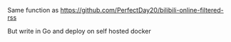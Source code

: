 Same function as https://github.com/PerfectDay20/bilibili-online-filtered-rss

But write in Go and deploy on self hosted docker
